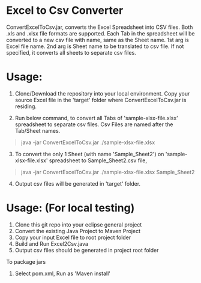 # Excel to Csv Converter

 ConvertExcelToCsv.jar, converts the Excel Spreadsheet into CSV files. Both .xls and .xlsx file formats are supported.
 Each Tab in the spreadsheet will be converted to a new csv file with name, same as the Sheet name. 
 1st arg is Excel file name. 2nd arg is Sheet name to be translated to csv file. 
 If not specified, it converts all sheets to separate csv files.
  
 # Usage:
  
   1) Clone/Download the repository into your local environment. Copy your source Excel file in the 'target' folder where ConvertExcelToCsv.jar is residing.
   
   2) Run below command, to convert all Tabs of 'sample-xlsx-file.xlsx' spreadsheet to separate csv files. Csv Files are named after the Tab/Sheet names.
  
   > java -jar ConvertExcelToCsv.jar ./sample-xlsx-file.xlsx
     
  3) To convert the only 1 Sheet (with name 'Sample_Sheet2') on 'sample-xlsx-file.xlsx' spreadsheet to Sample_Sheet2.csv file,
  
   > java -jar ConvertExcelToCsv.jar ./sample-xlsx-file.xlsx Sample_Sheet2 
    
  4) Output csv files will be generated in 'target' folder.
    
 # Usage: (For local testing)
 
 1) Clone this git repo into your eclipse general project
 2) Convert the existing Java Project to Maven Project
 3) Copy your input Excel file to root project folder
 3) Build and Run Excel2Csv.java
 4) Output csv files should be generated in project root folder
 
 To package jars
 1) Select pom.xml, Run as 'Maven install'
 
 
 
 